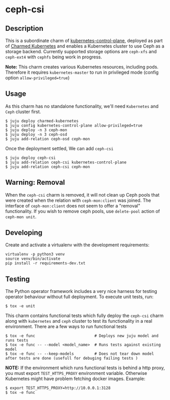 # ceph-csi

## Description

This is a subordinate charm of [kubernetes-control-plane][1], deployed as part of
[Charmed Kubernetes][2] and enables a Kubernetes cluster to use Ceph as a
storage backend. Currently supported storage options are `ceph-xfs` and `ceph-ext4`
with `cephfs` being work in progress.

**__Note:__** This charm creates various Kubernetes resources, including pods.
Therefore it requires `kubernetes-master` to run in privileged mode (config
option `allow-privileged=true`)

## Usage

As this charm has no standalone functionality, we'll need `Kubernetes` and
`Ceph` cluster first.

    $ juju deploy charmed-kubernetes
    $ juju config kubernetes-control-plane allow-privileged=true
    $ juju deploy -n 3 ceph-mon
    $ juju deploy -n 3 ceph-osd
    $ juju add-relation ceph-osd ceph-mon

Once the deployment settled, We can add `ceph-csi`

    $ juju deploy ceph-csi
    $ juju add-relation ceph-csi kubernetes-control-plane
    $ juju add-relation ceph-csi ceph-mon


## Warning: Removal

When the `ceph-csi` charm is removed, it will not clean up Ceph pools that were
created when the relation with `ceph-mon:client` was joined. The interface of
`ceph-mon:client` does not seem to offer a "removal" functionality. If you
wish to remove ceph pools, use `delete-pool` action of `ceph-mon unit`.

## Developing

Create and activate a virtualenv with the development requirements:

    virtualenv -p python3 venv
    source venv/bin/activate
    pip install -r requirements-dev.txt

## Testing

The Python operator framework includes a very nice harness for testing
operator behaviour without full deployment. To execute unit tests, run:

    $ tox -e unit

This charm contains functional tests which fully deploy the `ceph-csi` charm
along with `kubernetes` and `ceph` cluster to test its functionality in a real
environment. There are a few ways to run functional tests

    $ tox -e func                          # Deploys new juju model and runs tests
    $ tox -e func -- --model <model_name>  # Runs tests against existing model
    $ tox -e func -- --keep-models         # Does not tear down model after tests are done (usefull for debuging failing tests )


**__NOTE:__** If the environment which runs functional tests is behind a http
proxy, you must export `TEST_HTTPS_PROXY` environment variable. Otherwise
Kubernetes might have problem fetching docker images. Example:

    $ export TEST_HTTPS_PROXY=http://10.0.0.1:3128
    $ tox -e func

[1]: https://charmhub.io/kubernetes-control-plane
[2]: https://charmhub.io/charmed-kubernetes
